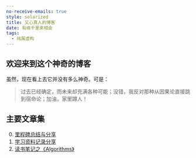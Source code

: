 ```yaml
---
no-receive-emails: true
style: solarized
title: 又心真人的博客
date: 有缘千里来相会
tags:
  - 纯属虚构
---
```


## 欢迎来到这个神奇的博客

虽然，现在看上去它并没有多么神奇。可是：

> 过去已经确定，而未来却充满各种可能；没错，我反对那种从因果论直接跳到宿命论；加油，家里蹲人！

## 主要文章集

0. [里程碑总结与分享](post:2020-milestone-1-0)
1. [学习资料记录分享](post:2020-study-records)
1. [读书笔记之《Algorithms》](post:Book-Algorithms-0-Preface-&-Introduction)
